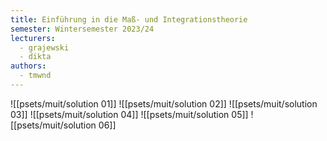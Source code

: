 ```yaml
---
title: Einführung in die Maß- und Integrationstheorie
semester: Wintersemester 2023/24
lecturers:
  - grajewski
  - dikta
authors:
  - tmwnd
---
```


![[psets/muit/solution 01]]
![[psets/muit/solution 02]]
![[psets/muit/solution 03]]
![[psets/muit/solution 04]]
![[psets/muit/solution 05]]
![[psets/muit/solution 06]]